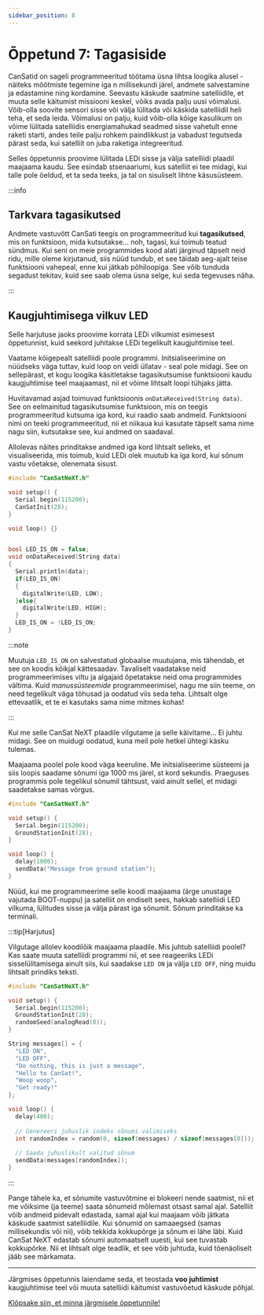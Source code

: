 ```yaml
---
sidebar_position: 8
---
```


# Õppetund 7: Tagasiside

CanSatid on sageli programmeeritud töötama üsna lihtsa loogika alusel - näiteks mõõtmiste tegemine iga n millisekundi järel, andmete salvestamine ja edastamine ning kordamine. Seevastu käskude saatmine satelliidile, et muuta selle käitumist missiooni keskel, võiks avada palju uusi võimalusi. Võib-olla soovite sensori sisse või välja lülitada või käskida satelliidil heli teha, et seda leida. Võimalusi on palju, kuid võib-olla kõige kasulikum on võime lülitada satelliidis energiamahukad seadmed sisse vahetult enne raketi starti, andes teile palju rohkem paindlikkust ja vabadust tegutseda pärast seda, kui satelliit on juba raketiga integreeritud.

Selles õppetunnis proovime lülitada LEDi sisse ja välja satelliidi plaadil maajaama kaudu. See esindab stsenaariumi, kus satelliit ei tee midagi, kui talle pole öeldud, et ta seda teeks, ja tal on sisuliselt lihtne käsusüsteem.

:::info

## Tarkvara tagasikutsed

Andmete vastuvõtt CanSati teegis on programmeeritud kui **tagasikutsed**, mis on funktsioon, mida kutsutakse... noh, tagasi, kui toimub teatud sündmus. Kui seni on meie programmides kood alati järginud täpselt neid ridu, mille oleme kirjutanud, siis nüüd tundub, et see täidab aeg-ajalt teise funktsiooni vahepeal, enne kui jätkab põhiloopiga. See võib tunduda segadust tekitav, kuid see saab olema üsna selge, kui seda tegevuses näha.

:::

## Kaugjuhtimisega vilkuv LED

Selle harjutuse jaoks proovime korrata LEDi vilkumist esimesest õppetunnist, kuid seekord juhitakse LEDi tegelikult kaugjuhtimise teel.

Vaatame kõigepealt satelliidi poole programmi. Initsialiseerimine on nüüdseks väga tuttav, kuid loop on veidi üllatav - seal pole midagi. See on sellepärast, et kogu loogika käsitletakse tagasikutsumise funktsiooni kaudu kaugjuhtimise teel maajaamast, nii et võime lihtsalt loopi tühjaks jätta.

Huvitavamad asjad toimuvad funktsioonis `onDataReceived(String data)`. See on eelmainitud tagasikutsumise funktsioon, mis on teegis programmeeritud kutsuma iga kord, kui raadio saab andmeid. Funktsiooni nimi on teeki programmeeritud, nii et niikaua kui kasutate täpselt sama nime nagu siin, kutsutakse see, kui andmed on saadaval.

Allolevas näites prinditakse andmed iga kord lihtsalt selleks, et visualiseerida, mis toimub, kuid LEDi olek muutub ka iga kord, kui sõnum vastu võetakse, olenemata sisust.

```Cpp title="Satelliidi kood, mis ei tee midagi ilma käskudeta"
#include "CanSatNeXT.h"

void setup() {
  Serial.begin(115200);
  CanSatInit(28);
}

void loop() {}


bool LED_IS_ON = false;
void onDataReceived(String data)
{
  Serial.println(data);
  if(LED_IS_ON)
  {
    digitalWrite(LED, LOW);
  }else{
    digitalWrite(LED, HIGH);
  }
  LED_IS_ON = !LED_IS_ON;
}
```

:::note

Muutuja `LED_IS_ON` on salvestatud globaalse muutujana, mis tähendab, et see on koodis kõikjal kättesaadav. Tavaliselt vaadatakse neid programmeerimises viltu ja algajaid õpetatakse neid oma programmides vältima. Kuid _manussüsteemide_ programmeerimisel, nagu me siin teeme, on need tegelikult väga tõhusad ja oodatud viis seda teha. Lihtsalt olge ettevaatlik, et te ei kasutaks sama nime mitmes kohas!

:::

Kui me selle CanSat NeXT plaadile vilgutame ja selle käivitame... Ei juhtu midagi. See on muidugi oodatud, kuna meil pole hetkel ühtegi käsku tulemas.

Maajaama poolel pole kood väga keeruline. Me initsialiseerime süsteemi ja siis loopis saadame sõnumi iga 1000 ms järel, st kord sekundis. Praeguses programmis pole tegelikul sõnumil tähtsust, vaid ainult sellel, et midagi saadetakse samas võrgus.

```Cpp title="Maajaam saadab sõnumeid"
#include "CanSatNeXT.h"

void setup() {
  Serial.begin(115200);
  GroundStationInit(28);
}

void loop() {
  delay(1000);
  sendData("Message from ground station");
}
```

Nüüd, kui me programmeerime selle koodi maajaama (ärge unustage vajutada BOOT-nuppu) ja satelliit on endiselt sees, hakkab satelliidi LED vilkuma, lülitudes sisse ja välja pärast iga sõnumit. Sõnum prinditakse ka terminali.

:::tip[Harjutus]

Vilgutage allolev koodilõik maajaama plaadile. Mis juhtub satelliidi poolel? Kas saate muuta satelliidi programmi nii, et see reageeriks LEDi sisselülitamisega ainult siis, kui saadakse `LED ON` ja välja `LED OFF`, ning muidu lihtsalt prindiks teksti.

```Cpp title="Maajaam saadab sõnumeid"
#include "CanSatNeXT.h"

void setup() {
  Serial.begin(115200);
  GroundStationInit(28);
  randomSeed(analogRead(0));
}

String messages[] = {
  "LED ON",
  "LED OFF",
  "Do nothing, this is just a message",
  "Hello to CanSat!",
  "Woop woop",
  "Get ready!"
};

void loop() {
  delay(400);
  
  // Genereeri juhuslik indeks sõnumi valimiseks
  int randomIndex = random(0, sizeof(messages) / sizeof(messages[0]));
  
  // Saada juhuslikult valitud sõnum
  sendData(messages[randomIndex]);
}
```

:::

Pange tähele ka, et sõnumite vastuvõtmine ei blokeeri nende saatmist, nii et me võiksime (ja teeme) saata sõnumeid mõlemast otsast samal ajal. Satelliit võib andmeid pidevalt edastada, samal ajal kui maajaam võib jätkata käskude saatmist satelliidile. Kui sõnumid on samaaegsed (samas millisekundis või nii), võib tekkida kokkupõrge ja sõnum ei lähe läbi. Kuid CanSat NeXT edastab sõnumi automaatselt uuesti, kui see tuvastab kokkupõrke. Nii et lihtsalt olge teadlik, et see võib juhtuda, kuid tõenäoliselt jääb see märkamata.

---

Järgmises õppetunnis laiendame seda, et teostada **voo juhtimist** kaugjuhtimise teel või muuta satelliidi käitumist vastuvõetud käskude põhjal.

[Klõpsake siin, et minna järgmisele õppetunnile!](./lesson8)